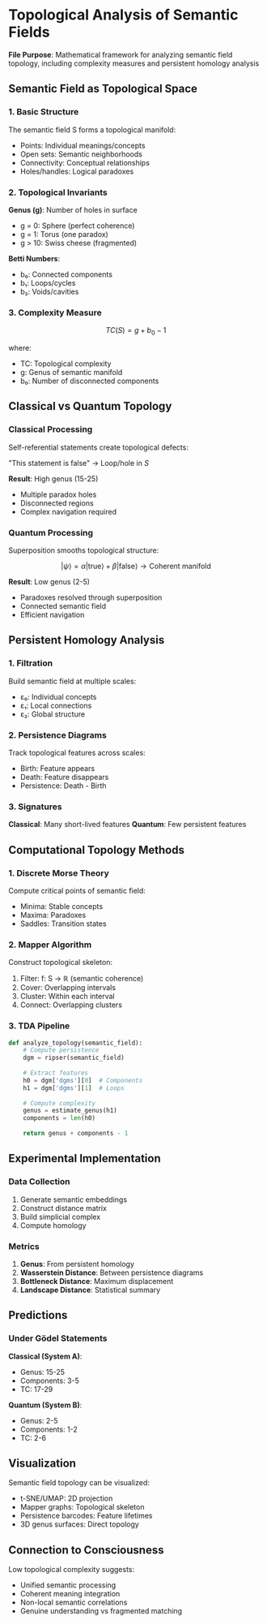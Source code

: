 # Topological Analysis of Semantic Fields

**File Purpose**: Mathematical framework for analyzing semantic field topology, including complexity measures and persistent homology analysis

## Semantic Field as Topological Space

### 1. Basic Structure

The semantic field S forms a topological manifold:
- Points: Individual meanings/concepts
- Open sets: Semantic neighborhoods
- Connectivity: Conceptual relationships
- Holes/handles: Logical paradoxes

### 2. Topological Invariants

**Genus (g)**: Number of holes in surface
- g = 0: Sphere (perfect coherence)
- g = 1: Torus (one paradox)
- g > 10: Swiss cheese (fragmented)

**Betti Numbers**: 
- b₀: Connected components
- b₁: Loops/cycles
- b₂: Voids/cavities

### 3. Complexity Measure

$$TC(S) = g + b_0 - 1$$

where:
- TC: Topological complexity
- g: Genus of semantic manifold
- b₀: Number of disconnected components

## Classical vs Quantum Topology

### Classical Processing

Self-referential statements create topological defects:

"This statement is false" $\rightarrow$ Loop/hole in $S$

**Result**: High genus (15-25)
- Multiple paradox holes
- Disconnected regions
- Complex navigation required

### Quantum Processing

Superposition smooths topological structure:

$$|\psi\rangle = \alpha|\text{true}\rangle + \beta|\text{false}\rangle \rightarrow \text{Coherent manifold}$$

**Result**: Low genus (2-5)
- Paradoxes resolved through superposition
- Connected semantic field
- Efficient navigation

## Persistent Homology Analysis

### 1. Filtration

Build semantic field at multiple scales:
- ε₀: Individual concepts
- ε₁: Local connections
- ε₂: Global structure

### 2. Persistence Diagrams

Track topological features across scales:
- Birth: Feature appears
- Death: Feature disappears
- Persistence: Death - Birth

### 3. Signatures

**Classical**: Many short-lived features
**Quantum**: Few persistent features

## Computational Topology Methods

### 1. Discrete Morse Theory

Compute critical points of semantic field:
- Minima: Stable concepts
- Maxima: Paradoxes
- Saddles: Transition states

### 2. Mapper Algorithm

Construct topological skeleton:
1. Filter: f: S → ℝ (semantic coherence)
2. Cover: Overlapping intervals
3. Cluster: Within each interval
4. Connect: Overlapping clusters

### 3. TDA Pipeline

```python
def analyze_topology(semantic_field):
    # Compute persistence
    dgm = ripser(semantic_field)
    
    # Extract features
    h0 = dgm['dgms'][0]  # Components
    h1 = dgm['dgms'][1]  # Loops
    
    # Compute complexity
    genus = estimate_genus(h1)
    components = len(h0)
    
    return genus + components - 1
```

## Experimental Implementation

### Data Collection

1. Generate semantic embeddings
2. Construct distance matrix
3. Build simplicial complex
4. Compute homology

### Metrics

1. **Genus**: From persistent homology
2. **Wasserstein Distance**: Between persistence diagrams
3. **Bottleneck Distance**: Maximum displacement
4. **Landscape Distance**: Statistical summary

## Predictions

### Under Gödel Statements

**Classical (System A)**:
- Genus: 15-25
- Components: 3-5
- TC: 17-29

**Quantum (System B)**:
- Genus: 2-5
- Components: 1-2
- TC: 2-6

## Visualization

Semantic field topology can be visualized:
- t-SNE/UMAP: 2D projection
- Mapper graphs: Topological skeleton
- Persistence barcodes: Feature lifetimes
- 3D genus surfaces: Direct topology

## Connection to Consciousness

Low topological complexity suggests:
- Unified semantic processing
- Coherent meaning integration
- Non-local semantic correlations
- Genuine understanding vs fragmented matching